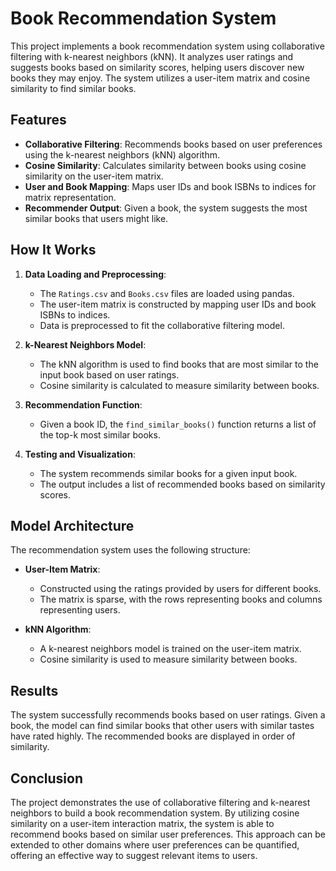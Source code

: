 # Book Recommendation System

This project implements a book recommendation system using collaborative filtering with k-nearest neighbors (kNN). It analyzes user ratings and suggests books based on similarity scores, helping users discover new books they may enjoy. The system utilizes a user-item matrix and cosine similarity to find similar books.

## Features

- **Collaborative Filtering**: Recommends books based on user preferences using the k-nearest neighbors (kNN) algorithm.
- **Cosine Similarity**: Calculates similarity between books using cosine similarity on the user-item matrix.
- **User and Book Mapping**: Maps user IDs and book ISBNs to indices for matrix representation.
- **Recommender Output**: Given a book, the system suggests the most similar books that users might like.

## How It Works

1. **Data Loading and Preprocessing**:  
   - The `Ratings.csv` and `Books.csv` files are loaded using pandas.
   - The user-item matrix is constructed by mapping user IDs and book ISBNs to indices.
   - Data is preprocessed to fit the collaborative filtering model.

2. **k-Nearest Neighbors Model**:  
   - The kNN algorithm is used to find books that are most similar to the input book based on user ratings.
   - Cosine similarity is calculated to measure similarity between books.

3. **Recommendation Function**:  
   - Given a book ID, the `find_similar_books()` function returns a list of the top-k most similar books.

4. **Testing and Visualization**:  
   - The system recommends similar books for a given input book.
   - The output includes a list of recommended books based on similarity scores.

## Model Architecture

The recommendation system uses the following structure:

- **User-Item Matrix**:
  - Constructed using the ratings provided by users for different books.
  - The matrix is sparse, with the rows representing books and columns representing users.
  
- **kNN Algorithm**:
  - A k-nearest neighbors model is trained on the user-item matrix.
  - Cosine similarity is used to measure similarity between books.

## Results

The system successfully recommends books based on user ratings. Given a book, the model can find similar books that other users with similar tastes have rated highly. The recommended books are displayed in order of similarity.

## Conclusion

The project demonstrates the use of collaborative filtering and k-nearest neighbors to build a book recommendation system. By utilizing cosine similarity on a user-item interaction matrix, the system is able to recommend books based on similar user preferences. This approach can be extended to other domains where user preferences can be quantified, offering an effective way to suggest relevant items to users.
